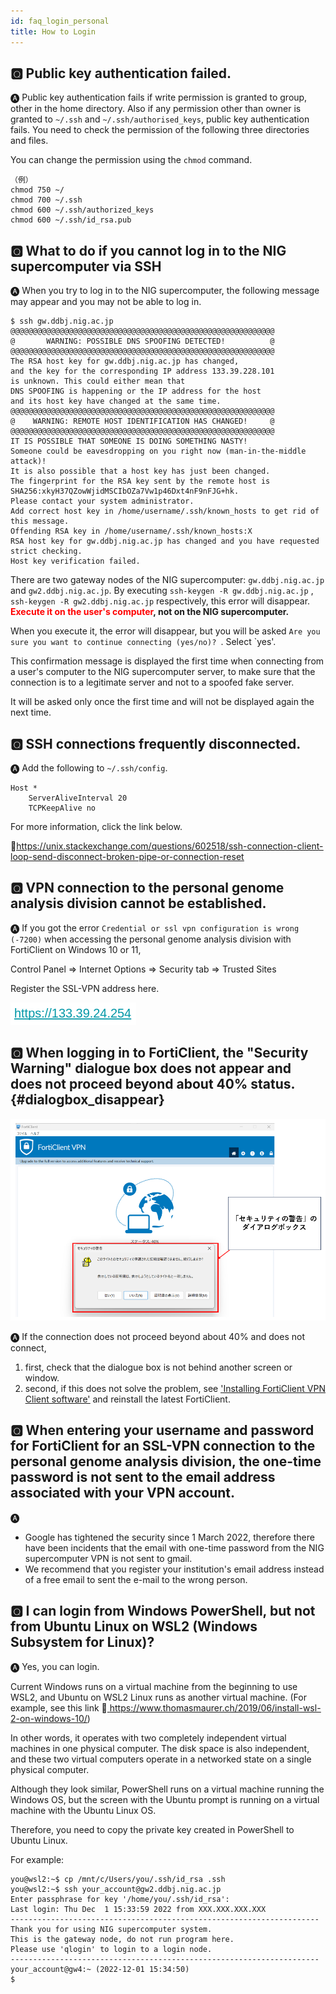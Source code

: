 ```yaml
---
id: faq_login_personal
title: How to Login
---
```


## &#x1F180; Public key authentication failed.

&#x1F150; Public key authentication fails if write permission is granted to group, other in the home directory.
Also if any permission other than owner is granted to `~/.ssh` and `~/.ssh/authorised_keys`, public key authentication fails.
You need to check the permission of the following three directories and files.

You can change the permission using the `chmod` command.

```
（例）
chmod 750 ~/
chmod 700 ~/.ssh
chmod 600 ~/.ssh/authorized_keys
chmod 600 ~/.ssh/id_rsa.pub
```


## &#x1F180; What to do if you cannot log in to the NIG supercomputer via SSH

&#x1F150; When you try to log in to the NIG supercomputer, the following message may appear and you may not be able to log in.

```
$ ssh gw.ddbj.nig.ac.jp
@@@@@@@@@@@@@@@@@@@@@@@@@@@@@@@@@@@@@@@@@@@@@@@@@@@@@@@@@@@
@       WARNING: POSSIBLE DNS SPOOFING DETECTED!          @
@@@@@@@@@@@@@@@@@@@@@@@@@@@@@@@@@@@@@@@@@@@@@@@@@@@@@@@@@@@
The RSA host key for gw.ddbj.nig.ac.jp has changed,
and the key for the corresponding IP address 133.39.228.101
is unknown. This could either mean that
DNS SPOOFING is happening or the IP address for the host
and its host key have changed at the same time.
@@@@@@@@@@@@@@@@@@@@@@@@@@@@@@@@@@@@@@@@@@@@@@@@@@@@@@@@@@@
@    WARNING: REMOTE HOST IDENTIFICATION HAS CHANGED!     @
@@@@@@@@@@@@@@@@@@@@@@@@@@@@@@@@@@@@@@@@@@@@@@@@@@@@@@@@@@@
IT IS POSSIBLE THAT SOMEONE IS DOING SOMETHING NASTY!
Someone could be eavesdropping on you right now (man-in-the-middle attack)!
It is also possible that a host key has just been changed.
The fingerprint for the RSA key sent by the remote host is
SHA256:xkyH37QZowWjidMSCIbOZa7Vw1p46Dxt4nF9nFJG+hk.
Please contact your system administrator.
Add correct host key in /home/username/.ssh/known_hosts to get rid of this message.
Offending RSA key in /home/username/.ssh/known_hosts:X
RSA host key for gw.ddbj.nig.ac.jp has changed and you have requested strict checking.
Host key verification failed.
```

There are two gateway nodes of the NIG supercomputer: `gw.ddbj.nig.ac.jp` and `gw2.ddbj.nig.ac.jp`. By executing `ssh-keygen -R gw.ddbj.nig.ac.jp` , `ssh-keygen -R gw2.ddbj.nig.ac.jp` respectively, this error will disappear. **<font color="red">Execute it on the user's computer</font>, not on the NIG supercomputer.**

When you execute it, the error will disappear, but you will be asked `Are you sure you want to continue connecting (yes/no)? `. Select `yes'.<br/>

This confirmation message is displayed the first time when connecting from a user's computer to the NIG supercomputer server, to make sure that the connection is to a legitimate server and not to a spoofed fake server. 

It will be asked only once the first time and will not be displayed again the next time.


## &#x1F180; SSH connections frequently disconnected.


&#x1F150; Add the following to `~/.ssh/config`.

```
Host *
    ServerAliveInterval 20
    TCPKeepAlive no
```

For more information, click the link below.

&#x1f517;<u>https://unix.stackexchange.com/questions/602518/ssh-connection-client-loop-send-disconnect-broken-pipe-or-connection-reset</u>



## &#x1F180; VPN connection to the personal genome analysis division cannot be established.

&#x1F150; If you got the error `Credential or ssl vpn configuration is wrong (-7200)` when accessing the personal genome analysis division with FortiClient on Windows 10 or 11,

Control Panel => Internet Options => Security tab => Trusted Sites

Register the SSL-VPN address here.

![](faq_pg-vpn.png)


## &#x1F180; When logging in to FortiClient, the "Security Warning" dialogue box does not appear and does not proceed beyond about 40% status.{#dialogbox_disappear}

![](faq_login_personal_1.png)

&#x1F150; If the connection does not proceed beyond about 40% and does not connect,

1. first, check that the dialogue box is not behind another screen or window. 
2. second, if this does not solve the problem, see [<u>'Installing FortiClient VPN Client software'</u>](/personal_genome_division/pg_login/#1-installing-forticlient-vpn-client-software) and reinstall the latest FortiClient.



## &#x1F180; When entering your username and password for FortiClient for an SSL-VPN connection to the personal genome analysis division, the one-time password is not sent to the email address associated with your VPN account.

&#x1F150; 
- Google has tightened the security since 1 March 2022, therefore there have been incidents that the email with one-time password from the NIG supercomputer VPN is not sent to gmail.
- We recommend that you register your institution's email address instead of a free email to sent the e-mail to the wrong person.



## &#x1F180; I can login from Windows PowerShell, but not from Ubuntu Linux on WSL2 (Windows Subsystem for Linux)?


&#x1F150; Yes, you can login.

Current Windows runs on a virtual machine from the beginning to use WSL2, and Ubuntu on WSL2
Linux runs as another virtual machine. (For example, see this link &#x1f517;<u>
https://www.thomasmaurer.ch/2019/06/install-wsl-2-on-windows-10/</u>)

In other words, it operates with two completely independent virtual machines in one physical computer.
The disk space is also independent, and these two virtual computers operate in a networked state on a single physical computer.

Although they look similar, PowerShell runs on a virtual machine running the Windows OS, but the screen with the Ubuntu prompt is running on a virtual machine with the Ubuntu Linux OS.

Therefore, you need to copy the private key created in PowerShell to Ubuntu Linux.

For example:
```
you@wsl2:~$ cp /mnt/c/Users/you/.ssh/id_rsa .ssh
you@wsl2:~$ ssh your_account@gw2.ddbj.nig.ac.jp
Enter passphrase for key '/home/you/.ssh/id_rsa':
Last login: Thu Dec  1 15:33:59 2022 from XXX.XXX.XXX.XXX
---------------------------------------------------------------------
Thank you for using NIG supercomputer system.
This is the gateway node, do not run program here.
Please use 'qlogin' to login to a login node.
---------------------------------------------------------------------
your_account@gw4:~ (2022-12-01 15:34:50)
$
```
